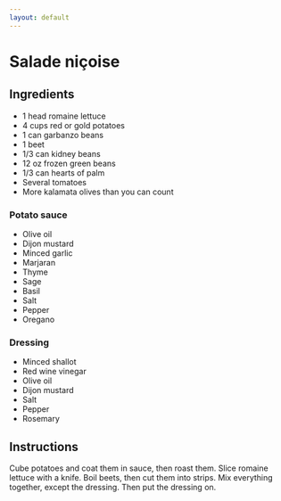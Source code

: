 ```yaml
---
layout: default
---
```

# Salade niçoise
## Ingredients
* 1 head romaine lettuce
* 4 cups red or gold potatoes
* 1 can garbanzo beans
* 1 beet
* 1/3 can kidney beans
* 12 oz frozen green beans
* 1/3 can hearts of palm
* Several tomatoes
* More kalamata olives than you can count

### Potato sauce
* Olive oil
* Dijon mustard
* Minced garlic
* Marjaran
* Thyme
* Sage
* Basil
* Salt
* Pepper
* Oregano

### Dressing
* Minced shallot
* Red wine vinegar
* Olive oil
* Dijon mustard
* Salt
* Pepper
* Rosemary

## Instructions
Cube potatoes and coat them in sauce, then roast them. Slice romaine lettuce with a knife. Boil beets, then cut them into strips. Mix everything together, except the dressing. Then put the dressing on.
